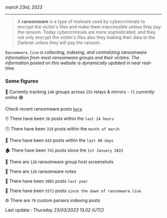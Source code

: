 _march 23rd, 2023_

---

> A **ransomware** is a type of malware used by cybercriminals to encrypt the victim's files and make them inaccessible unless they pay the ransom. Today cybercriminals are more sophisticated, and they not only encrypt the victim's files also they leaking their data to the Darknet unless they will pay the ransom.


_`Ransomware.live` is collecting, indexing, and centralizing ransomware information from most ransomware groups and their victims. The information posted on this website is dynamically updated in near real-time._

### Some figures 

🔎 Currently tracking `140` groups across `255` relays & mirrors - _`71` currently online_ 🟢

Check recent ransomware posts [`here`](recentposts.md)


⏰ There have been `36` posts within the `last 24 hours`

🕓 There have been `319` posts within the `month of march`

📅 There have been `843` posts within the `last 90 days`

🏚 There have been `741` posts since the `1st January 2023`

📸 There are `126` ransomware group host screenshots

📝 There are `126` ransomware notes

🚀 There have been `3085` posts `last year`

🐣 There have been `5572` posts `since the dawn of ransomware.live`

⚙️ There are `79` custom parsers indexing posts



Last update : _Thursday 23/03/2023 13.02 (UTC)_

